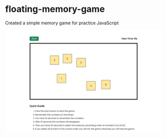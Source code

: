 # floating-memory-game

Created a simple memory game for practice JavaScript

<img src="./game_image.png" alt="game-image">
